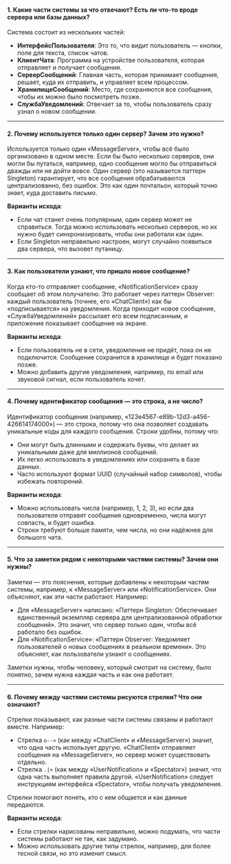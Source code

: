 #### 1. Какие части системы за что отвечают? Есть ли что-то вроде сервера или базы данных?
Система состоит из нескольких частей:
- **ИнтерфейсПользователя**: Это то, что видит пользователь — кнопки, поле для текста, список чатов.
- **КлиентЧата**: Программа на устройстве пользователя, которая отправляет и получает сообщения.
- **СерверСообщений**: Главная часть, которая принимает сообщения, решает, куда их отправить, и управляет всем процессом.
- **ХранилищеСообщений**: Место, где сохраняются все сообщения, чтобы их можно было посмотреть позже.
- **СлужбаУведомлений**: Отвечает за то, чтобы пользователь сразу узнал о новом сообщении.
___
#### 2. Почему используется только один сервер? Зачем это нужно?
Используется только один «MessageServer», чтобы всё было организовано в одном месте. Если бы было несколько серверов, они могли бы путаться, например, одно сообщение могло бы отправиться дважды или не дойти вовсе. Один сервер (это называется паттерн Singleton) гарантирует, что все сообщения обрабатываются централизованно, без ошибок. Это как один почтальон, который точно знает, куда доставить письмо.

**Варианты исхода**:
- Если чат станет очень популярным, один сервер может не справиться. Тогда можно использовать несколько серверов, но их нужно будет синхронизировать, чтобы они работали как один.
- Если Singleton неправильно настроен, могут случайно появиться два сервера, что вызовет путаницу.
___
#### 3. Как пользователи узнают, что пришло новое сообщение?
Когда кто-то отправляет сообщение, «NotificationService» сразу сообщает об 
этом получателю. Это работает через паттерн Observer: каждый пользователь 
(точнее, его «ChatClient») как бы «подписывается» на уведомления. Когда
приходит новое сообщение, «СлужбаУведомлений» рассылает его всем подписанным,
и приложение показывает сообщение на экране.

**Варианты исхода**:
- Если пользователь не в сети, уведомление не придёт, пока он не подключится. Сообщение сохранится в хранилище и будет показано позже.
- Можно добавить другие уведомления, например, по email или звуковой сигнал, если пользователь хочет.
___
#### 4. Почему идентификатор сообщения — это строка, а не число?
Идентификатор сообщения (например, «123e4567-e89b-12d3-a456-426614174000») — это строка, потому что она позволяет создавать уникальные коды для каждого сообщения. Строки удобны, потому что:
- Они могут быть длинными и содержать буквы, что делает их уникальными даже для миллионов сообщений.
- Их легко использовать в уведомлениях или сохранять в базе данных.
- Часто используют формат UUID (случайный набор символов), чтобы избежать повторений.

**Варианты исхода**:
- Можно использовать числа (например, 1, 2, 3), но если два пользователя отправят сообщения одновременно, числа могут совпасть, и будет ошибка.
- Строки требуют больше памяти, чем числа, но они надёжнее для большого чата.
___
#### 5. Что за заметки рядом с некоторыми частями системы? Зачем они нужны?
Заметки — это пояснения, которые добавлены к некоторым частям системы, 
например, к «MessageServer» или «NotificationService». Они объясняют, 
как эти части работают. Например:
- Для «MessageServer» написано: «Паттерн Singleton: Обеспечивает единственный
экземпляр сервера для централизованной обработки сообщений». Это значит, 
что сервер только один, чтобы всё работало без ошибок.
- Для «NotificationService»: «Паттерн Observer: Уведомляет пользователей о 
новых сообщениях в реальном времени». Это объясняет, как пользователи узнают
о сообщениях.

Заметки нужны, чтобы человеку, который смотрит на систему, было понятно, зачем нужна каждая часть и как она работает.
___
#### 6. Почему между частями системы рисуются стрелки? Что они означают?
Стрелки показывают, как разные части системы связаны и работают вместе. Например:
- Стрелка `o-->` (как между «ChatClient» и «MessageServer») значит, что 
одна часть использует другую. «ChatClient» отправляет сообщения на 
«MessageServer», но сервер может существовать отдельно.
- Стрелка `.|>` (как между «UserNotification» и «Spectator») значит, 
что одна часть выполняет правила другой. «UserNotification» следует 
инструкциям интерфейса «Spectator», чтобы получать уведомления.

Стрелки помогают понять, кто с кем общается и как данные передаются.

**Варианты исхода**:
- Если стрелки нарисованы неправильно, можно подумать, что части системы работают не так, как задумано.
- Можно использовать другие типы стрелок, например, для более тесной связи, но это изменит смысл.
